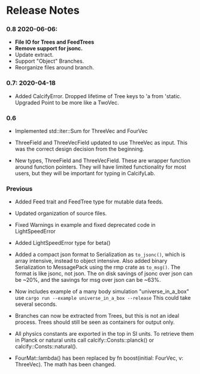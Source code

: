 # Release Notes

### 0.8 2020-06-06:
* **File IO for Trees and FeedTrees**
* **Remove support for jsonc.**
* Update extract.
* Support "Object" Branches.
* Reorganize files around branch.

### 0.7: 2020-04-18
* Added CalcifyError. Dropped lifetime of Tree keys to 'a from 'static. Upgraded Point to be more like a TwoVec.

### 0.6
* Implemented std::iter::Sum for ThreeVec and FourVec

* ThreeField and ThreeVecField updated to use ThreeVec as input. This was the correct design decision from the beginning.

* New types, ThreeField and ThreeVecField. These are wrapper function around function pointers. They will have limited functionality for most users, but they will be important for typing in CalcifyLab.

### Previous
* Added Feed trait and FeedTree type for mutable data feeds.

* Updated organization of source files.

* Fixed Warnings in example and fixed deprecated code in LightSpeedError

* Added LightSpeedError type for beta()

* Added a compact json format to Serialization as `to_jsonc()`, which is array intensive, instead to object intensive. Also added binary Serialization to MessagePack using the rmp crate as `to_msg()`. The format is like jsonc, not json. The on disk savings of jsonc over json can be ~20%, and the savings for msg over json can be ~63%.

* Now includes example of a many body simulation "universe_in_a_box" use `cargo run --example universe_in_a_box --release` This could take several seconds.

* Branches can now be extracted from Trees, but this is not an ideal process. Trees should still be seen as containers for output only.

* All physics constants are exported in the top in SI units. To retrieve them in Planck or natural units call calcify::Consts::planck() or calcify::Consts::natural().

* FourMat::lambda() has been replaced by fn boost(initial: FourVec, v: ThreeVec). The math has been changed.
